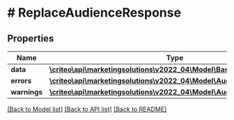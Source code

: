 # # ReplaceAudienceResponse

## Properties

Name | Type | Description | Notes
------------ | ------------- | ------------- | -------------
**data** | [**\criteo\api\marketingsolutions\v2022_04\Model\BasicAudienceDefinition**](BasicAudienceDefinition.md) |  |
**errors** | [**\criteo\api\marketingsolutions\v2022_04\Model\AudienceError[]**](AudienceError.md) |  |
**warnings** | [**\criteo\api\marketingsolutions\v2022_04\Model\AudienceWarning[]**](AudienceWarning.md) |  |

[[Back to Model list]](../../README.md#models) [[Back to API list]](../../README.md#endpoints) [[Back to README]](../../README.md)
